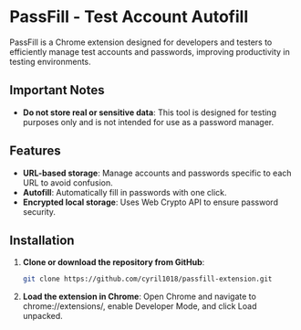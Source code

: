 # PassFill - Test Account Autofill

PassFill is a Chrome extension designed for developers and testers to efficiently manage test accounts and passwords, improving productivity in testing environments.

## Important Notes
- **Do not store real or sensitive data**: This tool is designed for testing purposes only and is not intended for use as a password manager.

## Features
- **URL-based storage**: Manage accounts and passwords specific to each URL to avoid confusion.
- **Autofill**: Automatically fill in passwords with one click.
- **Encrypted local storage**: Uses Web Crypto API to ensure password security.

## Installation

1. **Clone or download the repository from GitHub**:
   ```bash
   git clone https://github.com/cyril1018/passfill-extension.git

2. **Load the extension in Chrome**: Open Chrome and navigate to chrome://extensions/, enable Developer Mode, and click Load unpacked.

